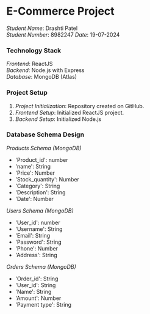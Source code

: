 # E-Commerce Project

*Student Name*: Drashti Patel  
*Student Number*: 8982247
*Date*: 19-07-2024

### Technology Stack

*Frontend*: ReactJS  
*Backend*: Node.js with Express  
*Database*: MongoDB (Atlas)

### Project Setup

1. *Project Initialization*: Repository created on GitHub.
2. *Frontend Setup*: Initialized ReactJS project.
3. *Backend Setup*: Initialized Node.js 

### Database Schema Design

*Products Schema (MongoDB)*

- 'Product_id': number
- 'name': String
- 'Price': Number
- 'Stock_quantity': Number
- 'Category': String
- 'Description': String
- 'Date': Number

*Users Schema (MongoDB)*

- 'User_id': number
- 'Username': String
- 'Email': String
- 'Password': String
- 'Phone': Number
- 'Address': String

*Orders Schema (MongoDB)*

- 'Order_id': String
- 'User_id': String
- 'Name': String
- 'Amount': Number
- 'Payment type': String